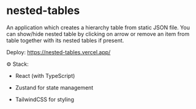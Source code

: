 # nested-tables
An application which creates a hierarchy table from static JSON file. You can show/hide nested table by clicking on arrow or remove an item from table together with its nested tables if present.

Deploy: https://nested-tables.vercel.app/


⚙️ Stack:

- React (with TypeScript)

- Zustand for state management

- TailwindCSS for styling
